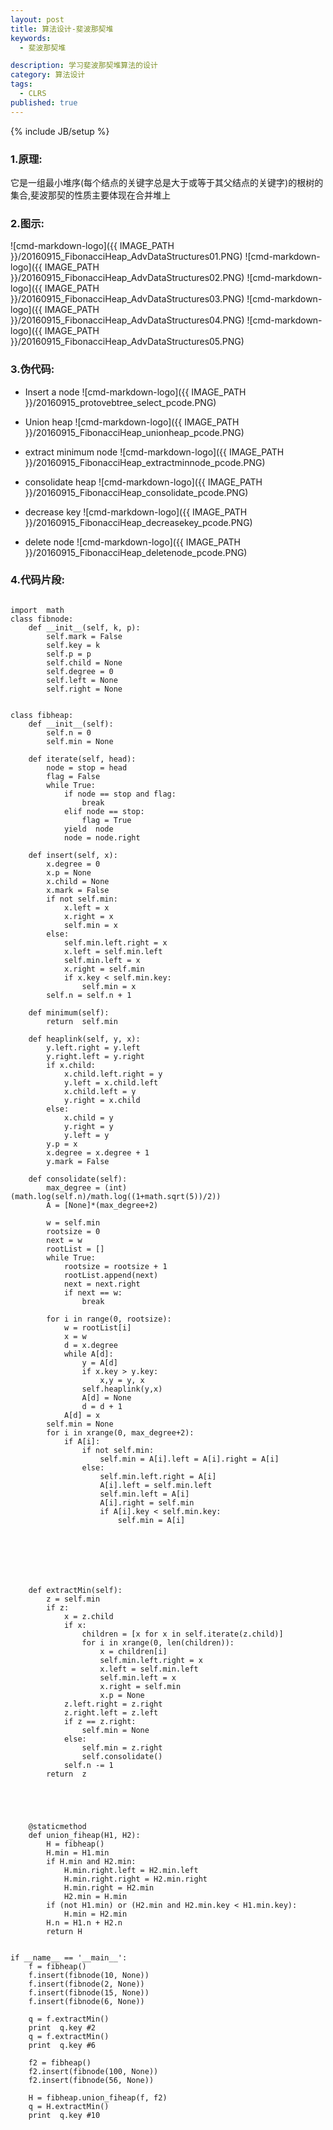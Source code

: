 ```yaml
---
layout: post
title: 算法设计-斐波那契堆
keywords:
  - 斐波那契堆

description: 学习斐波那契堆算法的设计
category: 算法设计
tags:
  - CLRS
published: true
---
```

{% include JB/setup %}



<!--more-->
### 1.原理:
它是一组最小堆序(每个结点的关键字总是大于或等于其父结点的关键字)的根树的集合,斐波那契的性质主要体现在合并堆上

### 2.图示:
![cmd-markdown-logo]({{ IMAGE_PATH }}/20160915_FibonacciHeap_AdvDataStructures01.PNG)
![cmd-markdown-logo]({{ IMAGE_PATH }}/20160915_FibonacciHeap_AdvDataStructures02.PNG)
![cmd-markdown-logo]({{ IMAGE_PATH }}/20160915_FibonacciHeap_AdvDataStructures03.PNG)
![cmd-markdown-logo]({{ IMAGE_PATH }}/20160915_FibonacciHeap_AdvDataStructures04.PNG)
![cmd-markdown-logo]({{ IMAGE_PATH }}/20160915_FibonacciHeap_AdvDataStructures05.PNG)

### 3.伪代码:
* Insert a node
![cmd-markdown-logo]({{ IMAGE_PATH }}/20160915_protovebtree_select_pcode.PNG)

* Union heap
![cmd-markdown-logo]({{ IMAGE_PATH }}/20160915_FibonacciHeap_unionheap_pcode.PNG)

* extract minimum node
![cmd-markdown-logo]({{ IMAGE_PATH }}/20160915_FibonacciHeap_extractminnode_pcode.PNG)

* consolidate heap
![cmd-markdown-logo]({{ IMAGE_PATH }}/20160915_FibonacciHeap_consolidate_pcode.PNG)

* decrease key
![cmd-markdown-logo]({{ IMAGE_PATH }}/20160915_FibonacciHeap_decreasekey_pcode.PNG)

* delete node
![cmd-markdown-logo]({{ IMAGE_PATH }}/20160915_FibonacciHeap_deletenode_pcode.PNG)


### 4.代码片段:
```

import  math
class fibnode:
    def __init__(self, k, p):
        self.mark = False
        self.key = k
        self.p = p
        self.child = None
        self.degree = 0
        self.left = None
        self.right = None


class fibheap:
    def __init__(self):
        self.n = 0
        self.min = None

    def iterate(self, head):
        node = stop = head
        flag = False
        while True:
            if node == stop and flag:
                break
            elif node == stop:
                flag = True
            yield  node
            node = node.right

    def insert(self, x):
        x.degree = 0
        x.p = None
        x.child = None
        x.mark = False
        if not self.min:
            x.left = x
            x.right = x
            self.min = x
        else:
            self.min.left.right = x
            x.left = self.min.left
            self.min.left = x
            x.right = self.min
            if x.key < self.min.key:
                self.min = x
        self.n = self.n + 1

    def minimum(self):
        return  self.min

    def heaplink(self, y, x):
        y.left.right = y.left
        y.right.left = y.right
        if x.child:
            x.child.left.right = y
            y.left = x.child.left
            x.child.left = y
            y.right = x.child
        else:
            x.child = y
            y.right = y
            y.left = y
        y.p = x
        x.degree = x.degree + 1
        y.mark = False

    def consolidate(self):
        max_degree = (int)(math.log(self.n)/math.log((1+math.sqrt(5))/2))
        A = [None]*(max_degree+2)

        w = self.min
        rootsize = 0
        next = w
        rootList = []
        while True:
            rootsize = rootsize + 1
            rootList.append(next)
            next = next.right
            if next == w:
                break

        for i in range(0, rootsize):
            w = rootList[i]
            x = w
            d = x.degree
            while A[d]:
                y = A[d]
                if x.key > y.key:
                    x,y = y, x
                self.heaplink(y,x)
                A[d] = None
                d = d + 1
            A[d] = x
        self.min = None
        for i in xrange(0, max_degree+2):
            if A[i]:
                if not self.min:
                    self.min = A[i].left = A[i].right = A[i]
                else:
                    self.min.left.right = A[i]
                    A[i].left = self.min.left
                    self.min.left = A[i]
                    A[i].right = self.min
                    if A[i].key < self.min.key:
                        self.min = A[i]







    def extractMin(self):
        z = self.min
        if z:
            x = z.child
            if x:
                children = [x for x in self.iterate(z.child)]
                for i in xrange(0, len(children)):
                    x = children[i]
                    self.min.left.right = x
                    x.left = self.min.left
                    self.min.left = x
                    x.right = self.min
                    x.p = None
            z.left.right = z.right
            z.right.left = z.left
            if z == z.right:
                self.min = None
            else:
                self.min = z.right
                self.consolidate()
            self.n -= 1
        return  z





    @staticmethod
    def union_fiheap(H1, H2):
        H = fibheap()
        H.min = H1.min
        if H.min and H2.min:
            H.min.right.left = H2.min.left
            H.min.right.right = H2.min.right
            H.min.right = H2.min
            H2.min = H.min
        if (not H1.min) or (H2.min and H2.min.key < H1.min.key):
            H.min = H2.min
        H.n = H1.n + H2.n
        return H


if __name__ == '__main__':
    f = fibheap()
    f.insert(fibnode(10, None))
    f.insert(fibnode(2, None))
    f.insert(fibnode(15, None))
    f.insert(fibnode(6, None))

    q = f.extractMin()
    print  q.key #2
    q = f.extractMin()
    print  q.key #6

    f2 = fibheap()
    f2.insert(fibnode(100, None))
    f2.insert(fibnode(56, None))

    H = fibheap.union_fiheap(f, f2)
    q = H.extractMin()
    print  q.key #10

```
